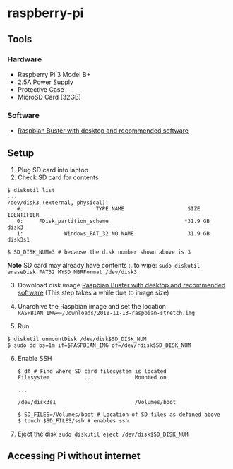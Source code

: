 # raspberry-pi

## Tools
### Hardware
- Raspberry Pi 3 Model B+
- 2.5A Power Supply
- Protective Case
- MicroSD Card (32GB)

### Software
- [Raspbian Buster with desktop and recommended software](https://www.raspberrypi.org/downloads/raspbian/) 

## Setup
1. Plug SD card into laptop
2. Check SD card for contents
  ```
  $ diskutil list
  ...
  /dev/disk3 (external, physical):
     #:                       TYPE NAME                    SIZE       IDENTIFIER
     0:     FDisk_partition_scheme                        *31.9 GB    disk3
     1:             Windows_FAT_32 NO NAME                 31.9 GB    disk3s1
     
  $ SD_DISK_NUM=3 # because the disk number shown above is 3
  ```
  **Note** SD card may already have contents :. to wipe: `sudo diskutil eraseDisk FAT32 MYSD MBRFormat /dev/disk3`

3. Download disk image [Raspbian Buster with desktop and recommended software](https://www.raspberrypi.org/downloads/raspbian/) (This step takes a while due to image size)

4. Unarchive the Raspbian image and set the location
   `RASPBIAN_IMG=~/Downloads/2018-11-13-raspbian-stretch.img`

5. Run
  ```
  $ diskutil unmountDisk /dev/disk$SD_DISK_NUM
  $ sudo dd bs=1m if=$RASPBIAN_IMG of=/dev/rdisk$SD_DISK_NUM
  ```

6. Enable SSH
   ```
   $ df # Find where SD card filesystem is located
   Filesystem           ...             Mounted on

   ...

   /dev/disk3s1                         /Volumes/boot
   
   $ SD_FILES=/Volumes/boot # Location of SD files as defined above
   $ touch $SD_FILES/ssh # enables ssh
   ```
7. Eject the disk `sudo diskutil eject /dev/disk$SD_DISK_NUM`

## Accessing Pi without internet


